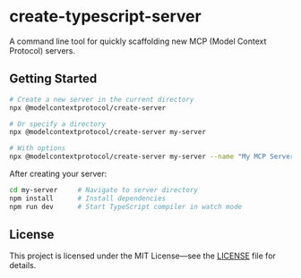 # create-typescript-server

A command line tool for quickly scaffolding new MCP (Model Context Protocol) servers.

## Getting Started

```bash
# Create a new server in the current directory
npx @modelcontextprotocol/create-server

# Or specify a directory
npx @modelcontextprotocol/create-server my-server

# With options
npx @modelcontextprotocol/create-server my-server --name "My MCP Server" --description "A custom MCP server"
```

After creating your server:

```bash
cd my-server     # Navigate to server directory
npm install      # Install dependencies
npm run dev      # Start TypeScript compiler in watch mode
```

## License

This project is licensed under the MIT License—see the [LICENSE](LICENSE) file for details.
